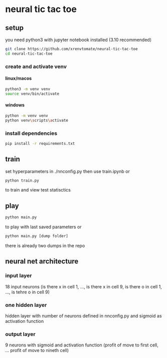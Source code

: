 # neural tic tac toe

## setup
you need python3 with jupyter notebook installed (3.10 recommended) 
```bash
git clone https://github.com/xrenvtomate/neural-tic-tac-toe
cd neural-tic-tac-toe
```

### create and activate venv

#### linux/macos
```bash
python3 -m venv venv
source venv/bin/activate
```
#### windows
```bash
python -m venv venv
python venv\scripts\activate
```
### install dependencies
```bash
pip install -r requirements.txt
```

## train
set hyperparameters in ./nnconfig.py
then use train.ipynb or 
```bash
python train.py
```
to train  and view test statisctics

## play
```bash
python main.py 
```
to play with last saved parameters
or
```bash
python main.py [dump folder]
```
there is already two dumps in the repo


## neural net architecture
### input layer
18 input neurons (is there x in cell 1, ..., is there x in cell 9, is there o in cell 1, ..., is tehre o in cell 9)
### one hidden layer
hidden layer with number of neurons defined in nnconfig.py and sigmoid as activation function
### output layer
9 neurons with sigmoid and activation function
(profit of move to first cell, ... profit of move to nineth cell)